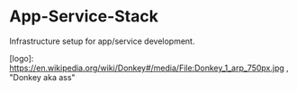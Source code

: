 # App-Service-Stack 
Infrastructure setup for app/service development. 


[logo]: https://en.wikipedia.org/wiki/Donkey#/media/File:Donkey_1_arp_750px.jpg , "Donkey aka ass"


